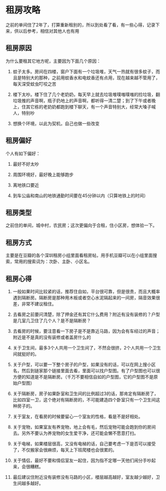 # 租房攻略

之前的单间住了2年了，打算重新租别的，所以到处看了看，有一些心得，记录下来，供以后参考，相信对其他人也有用

## 租房原因

为什么要租其它地方呢，主要因为下面几个原因：

1. 蚊子太多。房间在四楼，窗户下面有一个垃圾堆，天气一热就有很多蚊子，而且是特别大的那种，之前用蚊香水和电蚊香还有点用，现在越来越不管用了，每天深受蚊虫叮咬之苦

2. 楼下太吵。楼下住了几个老奶奶，每天早上就去垃圾堆噗嗤噗嗤的捡垃圾，翻垃圾推的声音啊，瓶子扔地上的声音啊，都听得一清二楚；到了下午或者晚上，住其它栋的老奶奶都跑到楼下聊天，有一个声音特别大，经常大嗓子喊人，特别吵

3. 想换个环境，以此为契机，自己也做一些改变

## 租房偏好

个人有如下偏好：

1. 最好不好太吵

2. 周围环境好，最好晚上能够跑步

3. 离地铁口要近

4. 到车公庙和南山的地铁通勤时间要在45分钟以内（只算地铁上的时间）

## 租房类型

之前住的单间，城中村，农民房；这次更偏向于合租，住小区房，想体验一下。

## 租房方式

主要是在豆瓣的各个深圳租房小组里面看租房帖，用手机豆瓣可以在小组里面搜索，常用的搜索词为：次卧、主卧、小区名。

## 租房心得

1. 一般如果时间比较紧的话，推荐住自如，平台很可靠，但是很贵，而且大概率遇到隔断房。隔断房是那种用木板或者空心水泥隔起来的一间房，隔音效果很差，非常不建议租住。

2. 去看房之前要问清楚，除了押金还有其它什么费用？附近有没有装修的？户型是几室几卫住了几个人？是不是隔断房？

3. 去看房的时候，要注意看一下房子是不是靠近马路，因为会有车经过的声音；附近是不是真的没有装修或者盖房什么的

4. 关于卫生间，最多3个人共用一个卫生间了，不然会很挤，2个人共用一个卫生间就挺好的。

5. 关于户型，可以要一下整个房子的户型，如果没有的话，可以在网上搜小区名，然后到链家那个链接里面去看，里面可以找户型图。有了户型图也可以很方便的知道是不是隔断房。（千万不要相信自如的户型图，它的户型图不是原始户型图）

6. 关于隔断房，房子如果卧室和卫生间的比例超过3的话，那肯定有隔断房了，比如四室一卫，这个绝对有隔断房的，不可能建造四个卧室只有一个卫生间这种房子的。

7. 关于室友，在看房的时候要留心一个室友的性格，看是不是好相处。

8. 关于宠物，如果室友有养宠物，地上会有毛，然后宠物可能会跑到你的房间去。另外不要认为养宠物的女生爱干净，还可能会懒不愿意打扫。

9. 关于电梯，如果楼层很高，又没有电梯的话，自己要考虑一下是否可以接受了，不仅搬家会很麻烦，每天上下班爬楼也会很累的。

10. 关于情侣，最好不要和情侣室友一起住，因为指不定哪一天他们闹分手吵起来，会很糟糕。

11. 最后建议住附近没有装修没有马路的小区，楼层越高越好，室友越少越好，卫生间越多越好。

